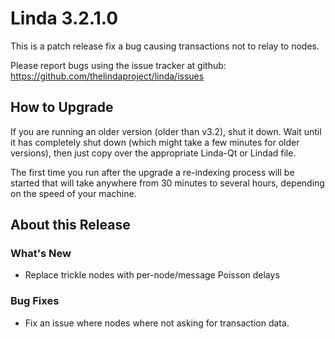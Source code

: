 # Linda 3.2.1.0

This is a patch release fix a bug causing transactions not to relay to nodes.

Please report bugs using the issue tracker at github: https://github.com/thelindaproject/linda/issues

## How to Upgrade
If you are running an older version (older than v3.2), shut it down. Wait until it has completely shut down (which might take a few minutes for older versions), then just copy over the appropriate Linda-Qt or Lindad file.

The first time you run after the upgrade a re-indexing process will be started that will take anywhere from 30 minutes to several hours, depending on the speed of your machine.

## About this Release

### What's New
- Replace trickle nodes with per-node/message Poisson delays

### Bug Fixes
- Fix an issue where nodes where not asking for transaction data.